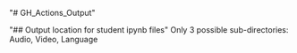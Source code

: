 "# GH_Actions_Output"

"## Output location for student ipynb files"
Only 3 possible sub-directories: Audio, Video, Language
